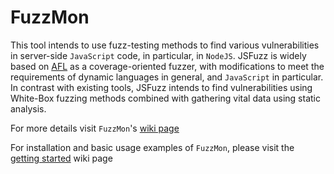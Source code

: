 # FuzzMon

This tool intends to use fuzz-testing methods to find various vulnerabilities in server-side `JavaScript` code, in particular, in `NodeJS`. JSFuzz is widely based on [AFL](http://lcamtuf.coredump.cx/afl/) as a coverage-oriented fuzzer, with modifications to meet the requirements of dynamic languages in general, and `JavaScript` in particular. In contrast with existing tools, JSFuzz intends to find vulnerabilities using White-Box fuzzing methods combined with gathering vital data using static analysis.

For more details visit `FuzzMon`'s [wiki page](https://github.ibm.com/JSFuzz/JSFuzz/wiki/JSFuzz)

For installation and basic usage examples of `FuzzMon`, please visit the [getting started](https://github.ibm.com/JSFuzz/JSFuzz/wiki/Getting-started) wiki page
